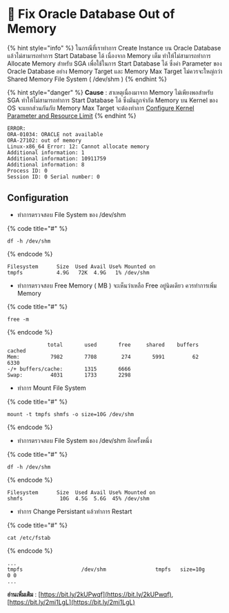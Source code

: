 # 🌽 Fix Oracle Database Out of Memory

{% hint style="info" %}
ในกรณีที่เราทำการ Create Instance บน Oracle Database แล้วไม่สามารถทำการ Start Database ได้ เนื่องจาก Memory เต็ม ทำให้ไม่สามารถทำการ Allocate Memory สำหรับ SGA เพื่อใช้ในการ Start Database ได้ ซึ่งค่า Parameter ของ Oracle Database อย่าง Memory Target และ Memory Max Target ไม่ควรจะใหญ่กว่า Shared Memory File System ( /dev/shm )
{% endhint %}

{% hint style="danger" %}
**Cause** : สาเหตุเนื่องมาจาก Memory ไม่เพียงพอสำหรับ SGA ทำให้ไม่สามารถทำการ Start Database ได้ ซึ่งมันถูกจำกัด Memory บน Kernel ของ OS จะแยกส่วนกันกับ Memory Max Target จะต้องทำการ [Configure Kernel Parameter and Resource Limit](https://docs.oracle.com/cd/E11882\_01/install.112/e24326/toc.htm#BHCCADGD)
{% endhint %}

```
ERROR:
ORA-01034: ORACLE not available
ORA-27102: out of memory
Linux-x86_64 Error: 12: Cannot allocate memory
Additional information: 1
Additional information: 10911759
Additional information: 8
Process ID: 0
Session ID: 0 Serial number: 0
```

## **Configuration**

* ทำการตรวจสอบ File System ของ /dev/shm

{% code title="#" %}
```
df -h /dev/shm
```
{% endcode %}

```
Filesystem      Size  Used Avail Use% Mounted on
tmpfs           4.9G   72K  4.9G   1% /dev/shm
```

* ทำการตรวจสอบ Free Memory ( MB ) จะเห็นว่าเหลือ Free อยู่นิดเดียว ควรทำการเพิ่ม Memory

{% code title="#" %}
```
free -m
```
{% endcode %}

```
             total       used       free     shared    buffers     cached
Mem:          7982       7708        274       5991         62       6330
-/+ buffers/cache:       1315       6666
Swap:         4031       1733       2298
```

* ทำการ Mount File System

{% code title="#" %}
```
mount -t tmpfs shmfs -o size=10G /dev/shm
```
{% endcode %}

* ทำการตรวจสอบ File System ของ /dev/shm อีกครั้งหนึ่ง

{% code title="#" %}
```
df -h /dev/shm
```
{% endcode %}

```
Filesystem      Size  Used Avail Use% Mounted on
shmfs            10G  4.5G  5.6G  45% /dev/shm
```

* ทำการ Change Persistant แล้วทำการ Restart

{% code title="#" %}
```
cat /etc/fstab
```
{% endcode %}

```
...
tmpfs                   /dev/shm                tmpfs   size=10g        0 0
...
```

**อ่านเพิ่มเติม** : [https://bit.ly/2kUPwqf](https://bit.ly/2kUPwqf), [https://bit.ly/2mi1LgL](https://bit.ly/2mi1LgL)
